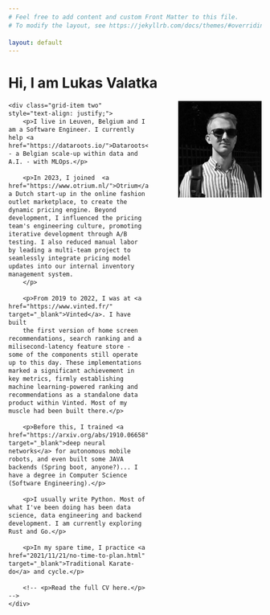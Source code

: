 ```yaml
---
# Feel free to add content and custom Front Matter to this file.
# To modify the layout, see https://jekyllrb.com/docs/themes/#overriding-theme-defaults

layout: default
---
```


<style>

@media (min-width: 500px) {
.grid-container {
    display: grid;
    grid-template-columns: 2fr 1.2fr;
    gap: 30px;
}
}

@media (max-width: 499px) {
.grid-container {
    display: block;
}

.grid-item {
    margin-bottom: 30px;
    text-align: justify;
}
}

</style>

<div class="grid-containers">
    <h1>Hi, I am Lukas Valatka</h1>
    <img class="grid-item one" src="/assets/IMG_0762.jpeg" style="width: 33%; float: right; margin-left: 60px; margin-bottom: 30px;" />

    <div class="grid-item two" style="text-align: justify;">
        <p>I live in Leuven, Belgium and I am a Software Engineer. I currently help <a href="https://dataroots.io/">Dataroots</a> - a Belgian scale-up within data and A.I. - with MLOps.</p>

        <p>In 2023, I joined  <a href="https://www.otrium.nl/">Otrium</a>, a Dutch start-up in the online fashion outlet marketplace, to create the dynamic pricing engine. Beyond development, I influenced the pricing team's engineering culture, promoting iterative development through A/B testing. I also reduced manual labor by leading a multi-team project to seamlessly integrate pricing model updates into our internal inventory management system.
        </p>
        
        <p>From 2019 to 2022, I was at <a href="https://www.vinted.fr/" target="_blank">Vinted</a>. I have built
        the first version of home screen recommendations, search ranking and a milisecond-latency feature store - some of the components still operate up to this day. These implementations marked a significant achievement in key metrics, firmly establishing machine learning-powered ranking and recommendations as a standalone data product within Vinted. Most of my muscle had been built there.</p>
        
        <p>Before this, I trained <a href="https://arxiv.org/abs/1910.06658" target="_blank">deep neural networks</a> for autonomous mobile robots, and even built some JAVA backends (Spring boot, anyone?)... I have a degree in Computer Science (Software Engineering).</p>

        <p>I usually write Python. Most of what I've been doing has been data science, data engineering and backend development. I am currently exploring Rust and Go.</p>

        <p>In my spare time, I practice <a href="2021/11/21/no-time-to-plan.html" target="_blank">Traditional Karate-do</a> and cycle.</p>

        <!-- <p>Read the full CV here.</p> -->
    </div>
</div>

